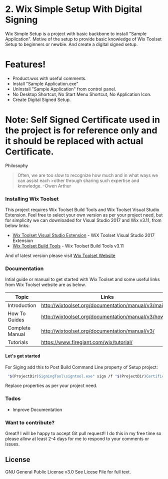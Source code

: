 # 2. Wix Simple Setup With Digital Signing

Wix Simple Setup is a project with basic backbone to install "Sample Application". Motive of the setup to provide basic knowledge of Wix Toolset Setup to beginners or newbie. And create a digital signed setup.

# Features!
  - Product.wxs with useful comments.
  - Install "Sample Application.exe"
  - UnInstall "Sample Application" from control panel.
  - No Desktop Shortcut, No Start Menu Shortcut, No Application Icon.
  - Create Digital Signed Setup.
# Note: Self Signed Certificate used in the project is for reference only and it should be replaced with actual Certificate.

Philosophy
>Often, we are too slow to recognize how much and in what ways we can assist each >other through sharing such expertise and knowledge. 
>-Owen Arthur

### Installing Wix Toolset

This project requires Wix Toolset Build Tools and Wix Toolset Visual Studio Extension. Feel free to select your own version as per your project need, but for simplicity we can downloaded for Visual Studio 2017 and Wix v3.11, from below links:

* [Wix Toolset Visual Studio Extension](https://marketplace.visualstudio.com/vsgallery/2eb3402e-ea6d-4dcd-8340-c88435e54ea9) - WiX Toolset Visual Studio 2017 Extension
* [Wix Toolset Build Tools](http://wixtoolset.org/releases/v3.11/stable) - Wix Toolset Build Tools v3.11

And of latest version please visit [Wix Toolset Website](http://wixtoolset.org/releases/)


### Documentation

Intial guide or manual to get started with Wix Toolset and some useful links from Wix Toolset website are as below.

| Topic | Links |
| ------ | ------ |
| Introduction | http://wixtoolset.org/documentation/manual/v3/main/ |
| How To Guides | http://wixtoolset.org/documentation/manual/v3/howtos/ |
| Complete Manual | http://wixtoolset.org/documentation/manual/v3/ |
| Tutorials | https://www.firegiant.com/wix/tutorial/ |

#### Let's get started

For Siging add this to Post Build Command Line property of Setup project:
```sh
 "$(ProjectDir)SigningTool\signtool.exe" sign /f "$(ProjectDir)Certificate\SelfSignedCertificate.pfx" /d "SampleCompanyName" /p password123  /v /tr http://sha256timestamp.ws.symantec.com/sha256/timestamp /td SHA256 "Setup.msi"
```
Replace properties as per your project need.

### Todos

 - Improve Documentation

### Want to contribute?

Great!! I will be happy to accept Git pull request!! 
I do this in my free time so please allow at least 2-4 days for me to respond to your comments or issues.

License
----
GNU General Public License v3.0
See Licese File for full text.